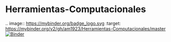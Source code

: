 # Herramientas-Computacionales
.. image:: https://mybinder.org/badge_logo.svg
 :target: https://mybinder.org/v2/gh/am1923/Herramientas-Computacionales/master
 [![Binder](https://mybinder.org/badge_logo.svg)](https://mybinder.org/v2/gh/am1923/Herramientas-Computacionales/master)
